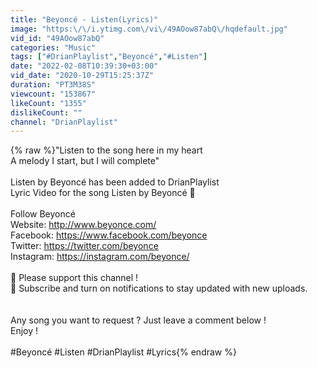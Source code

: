 ```yaml
---
title: "Beyoncé - Listen(Lyrics)"
image: "https:\/\/i.ytimg.com\/vi\/49AOow87abQ\/hqdefault.jpg"
vid_id: "49AOow87abQ"
categories: "Music"
tags: ["#DrianPlaylist","Beyoncé","#Listen"]
date: "2022-02-08T10:39:30+03:00"
vid_date: "2020-10-29T15:25:37Z"
duration: "PT3M38S"
viewcount: "153867"
likeCount: "1355"
dislikeCount: ""
channel: "DrianPlaylist"
---
```

{% raw %}&quot;Listen to the song here in my heart<br />A melody I start, but I will complete&quot;<br /><br />Listen by Beyoncé has been added to DrianPlaylist<br />Lyric Video for the song Listen by Beyoncé 🎤 <br /><br />Follow Beyoncé<br />Website: <a rel="nofollow" target="blank" href="http://www.beyonce.com/">http://www.beyonce.com/</a><br />Facebook: <a rel="nofollow" target="blank" href="https://www.facebook.com/beyonce">https://www.facebook.com/beyonce</a><br />Twitter: <a rel="nofollow" target="blank" href="https://twitter.com/beyonce">https://twitter.com/beyonce</a><br />Instagram: <a rel="nofollow" target="blank" href="https://instagram.com/beyonce/">https://instagram.com/beyonce/</a> <br /><br />🙏 Please support this channel !<br />🔔 Subscribe and turn on notifications to stay updated with new uploads.<br /><br /><br />Any song you want to request ? Just leave a comment below !<br />Enjoy ! <br /><br />#Beyoncé #Listen #DrianPlaylist #Lyrics{% endraw %}
